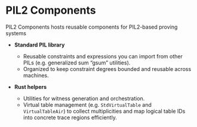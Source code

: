 # PIL2 Components

PIL2 Components hosts reusable components for PIL2-based proving systems
- **Standard PIL library**
  - Reusable constraints and expressions you can import from other PILs (e.g. generalized sum “gsum” utilities).
  - Organized to keep constraint degrees bounded and reusable across machines.

- **Rust helpers**
  - Utilities for witness generation and orchestration.
  - Virtual table management (e.g. `StdVirtualTable` and `VirtualTableAir`) to collect multiplicities and map logical table IDs into concrete trace regions efficiently.